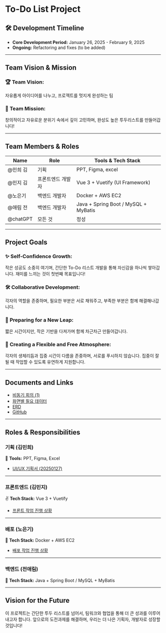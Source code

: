 # To-Do List Project

## 🛠️ Development Timeline
- **Core Development Period:** January 26, 2025 - February 9, 2025
- **Ongoing:** Refactoring and fixes (to be added)

---

## **Team Vision & Mission**

### 🏆 **Team Vision:**
자유롭게 아이디어를 나누고, 프로젝트를 멋지게 완성하는 팀

### 🏁 **Team Mission:**
창의적이고 자유로운 분위기 속에서 깊이 고민하며, 완성도 높은 투두리스트를 만들어갑니다!

---

## **Team Members & Roles**

| Name            | Role               | Tools & Tech Stack            |
|-----------------|--------------------|-------------------------------|
| @민희 김         | 기획                | PPT, Figma, excel            |
| @민지 김         | 프론트엔드 개발자   | Vue 3 + Vuetify (UI Framework) |
| @노은기           | 백엔드 개발자       | Docker + AWS EC2              |
| @애림 전          | 백엔드 개발자       | Java + Spring Boot / MySQL + MyBatis   |
| @chatGPT         | 모든 것            | 정성                           |

---

## **Project Goals**

### ✨ **Self-Confidence Growth:**
작은 성공도 소중히 여기며, 간단한 To-Do 리스트 개발을 통해 자신감을 하나씩 쌓아갑니다. 재미를 느끼는 것이 첫번째 목표입니다!

### 🛠️ **Collaborative Development:**
각자의 역할을 존중하며, 필요한 부분은 서로 채워주고, 부족한 부분은 함께 해결해나갑니다.

### 📠 **Preparing for a New Leap:**
짧은 시간이지만, 작은 기반을 다져가며 함께 차근차근 만들어갑니다.

### 🍃 **Creating a Flexible and Free Atmosphere:**
각자의 생체리듬과 집중 시간이 다름을 존중하며, 서로를 푸시하지 않습니다. 집중이 잘 될 때 작업할 수 있도록 유연하게 지원합니다.

---

## **Documents and Links**
- [비동기 회의 (1)](https://www.notion.so/187d18c08e7d8073bd24ff2e7db74686?pvs=21)
- [화면별 필요 데이터](https://www.notion.so/187d18c08e7d80d99624cc0ef517d935?pvs=21)
- [ERD](https://www.notion.so/ERD-187d18c08e7d80029b70fc5d8188f2e9?pvs=21)
- [GitHub](https://www.notion.so/Github-188d18c08e7d807ab8b6cf67492b904a?pvs=21)

---

## **Roles & Responsibilities**

### **기획 (김민희)**
📐 **Tools:** PPT, Figma, Excel  
- [UI/UX 기획서 (20250127)](attachment:4f151a14-58e9-4bba-9034-d05cc6b75725:todo_UIUX기획서_20250127.pptx)

---

### **프론트엔드 (김민지)**
✌️ **Tech Stack:** Vue 3 + Vuetify  
- [프론트 작업 진행 상황](https://www.notion.so/187d18c08e7d81818085d0ce15b6aae6?pvs=21)

---

### **배포 (노은기)**
📘 **Tech Stack:** Docker + AWS EC2  
- [배포 작업 진행 상황](https://www.notion.so/188d18c08e7d80d18566f5c41a3e370c?pvs=21)

---

### **백엔드 (전애림)**
📑 **Tech Stack:** Java + Spring Boot / MySQL + MyBatis

---

## **Vision for the Future**
이 프로젝트는 간단한 투두 리스트를 넘어서, 팀워크와 협업을 통해 더 큰 성과를 이루어내고자 합니다. 앞으로의 도전과제를 해결하며, 우리는 더 나은 기획자, 개발자로 성장할 것입니다!
